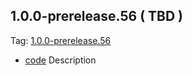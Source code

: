 ## 1.0.0-prerelease.56 ( TBD )

Tag: [1.0.0-prerelease.56](https://github.com/patternfly/patternfly-elements/releases/tag/1.0.0-prerelease.56)

- [code](url) Description